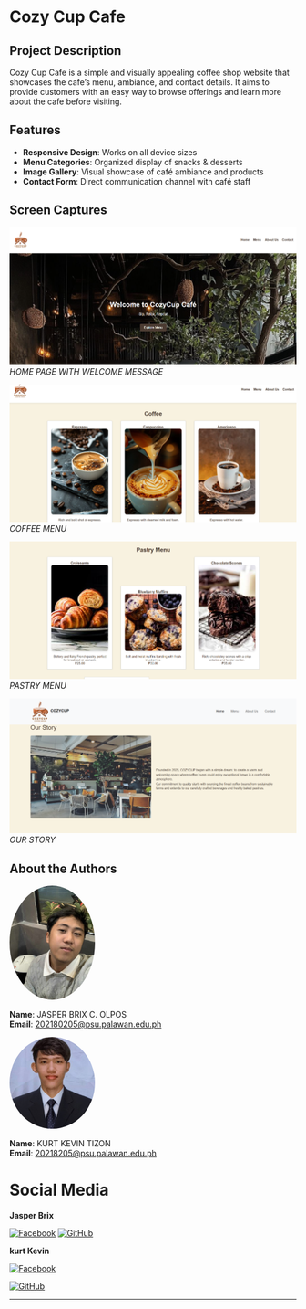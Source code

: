 # Cozy Cup Cafe

## Project Description
Cozy Cup Cafe is a simple and visually appealing coffee shop website that showcases the cafe’s menu, ambiance, and contact details. It aims to provide customers with an easy way to browse offerings and learn more about the cafe before visiting.

## Features
- **Responsive Design**: Works on all device sizes
- **Menu Categories**: Organized display of snacks & desserts
- **Image Gallery**: Visual showcase of café ambiance and products
- **Contact Form**: Direct communication channel with café staff


## Screen Captures
![Home Page](https://github.com/olpos/CozyCup/blob/main/cozycup-cafe-boilerplate/img/welcomepage.png)
*HOME PAGE WITH WELCOME MESSAGE*

![Home Page](https://github.com/olpos/CozyCup/blob/main/cozycup-cafe-boilerplate/img/coffeeMenu.png)
*COFFEE MENU*

![Menu Page](https://github.com/olpos/CozyCup/blob/main/cozycup-cafe-boilerplate/img/Pastry.png)
*PASTRY MENU*

![About Us Page](https://github.com/olpos/CozyCup/blob/main/cozycup-cafe-boilerplate/img/ABOUT%20US.png)
*OUR STORY*

## About the Authors
<img src="https://github.com/olpos/CozyCup/blob/main/cozycup-cafe-boilerplate/img/brix.jpg" width="150" style="border-radius:50%">

**Name**: JASPER BRIX C. OLPOS  
**Email**: 202180205@psu.palawan.edu.ph

<img src="https://github.com/olpos/CozyCup/blob/main/cozycup-cafe-boilerplate/img/kurt.jpg" width="150" style="border-radius:50%">

**Name**: KURT KEVIN TIZON  
**Email**: 20218205@psu.palawan.edu.ph
  
  # Social Media
**Jasper Brix**

[![Facebook](https://raw.githubusercontent.com/gauravghongde/social-icons/master/SVG/White/Facebook_white.svg)](https://www.facebook.com/jaspebrix72)
[![GitHub](https://raw.githubusercontent.com/gauravghongde/social-icons/master/SVG/White/Github_white.svg)](https://github.com/olpos)

**kurt Kevin**

[![Facebook](https://raw.githubusercontent.com/gauravghongde/social-icons/master/SVG/White/Facebook_white.svg)](https://facebook.com/kurtkevin)

[![GitHub](https://raw.githubusercontent.com/gauravghongde/social-icons/master/SVG/White/Github_white.svg)](https://github.com/kurt-kevin)

---
